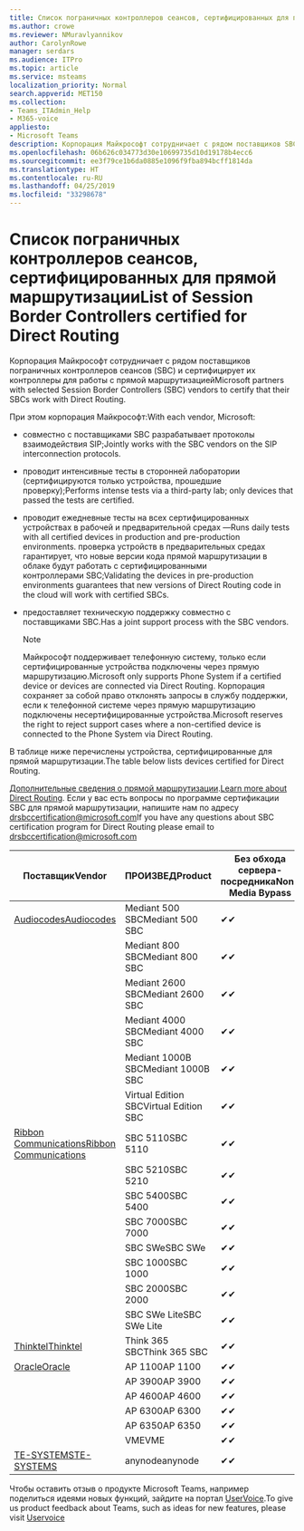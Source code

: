 ```yaml
---
title: Список пограничных контроллеров сеансов, сертифицированных для прямой маршрутизации
ms.author: crowe
ms.reviewer: NMuravlyannikov
author: CarolynRowe
manager: serdars
ms.audience: ITPro
ms.topic: article
ms.service: msteams
localization_priority: Normal
search.appverid: MET150
ms.collection:
- Teams_ITAdmin_Help
- M365-voice
appliesto:
- Microsoft Teams
description: Корпорация Майкрософт сотрудничает с рядом поставщиков SBC и сертифицирует их контроллеры для работы с прямой маршрутизацией.
ms.openlocfilehash: 06b626c034773d30e10699735d10d19178b4ecc6
ms.sourcegitcommit: ee3f79ce1b6da0885e1096f9fba894bcff1814da
ms.translationtype: HT
ms.contentlocale: ru-RU
ms.lasthandoff: 04/25/2019
ms.locfileid: "33298678"
---
```

# <a name="list-of-session-border-controllers-certified-for-direct-routing"></a><span data-ttu-id="93a9d-103">Список пограничных контроллеров сеансов, сертифицированных для прямой маршрутизации</span><span class="sxs-lookup"><span data-stu-id="93a9d-103">List of Session Border Controllers certified for Direct Routing</span></span>

<span data-ttu-id="93a9d-104">Корпорация Майкрософт сотрудничает с рядом поставщиков пограничных контроллеров сеансов (SBC) и сертифицирует их контроллеры для работы с прямой маршрутизацией</span><span class="sxs-lookup"><span data-stu-id="93a9d-104">Microsoft partners with selected Session Border Controllers (SBC) vendors to certify that their SBCs work with Direct Routing.</span></span> 

<span data-ttu-id="93a9d-105">При этом корпорация Майкрософт:</span><span class="sxs-lookup"><span data-stu-id="93a9d-105">With each vendor, Microsoft:</span></span> 

- <span data-ttu-id="93a9d-106">совместно с поставщиками SBC разрабатывает протоколы взаимодействия SIP;</span><span class="sxs-lookup"><span data-stu-id="93a9d-106">Jointly works with the SBC vendors on the SIP interconnection protocols.</span></span>
- <span data-ttu-id="93a9d-107">проводит интенсивные тесты в сторонней лаборатории (сертифицируются только устройства, прошедшие проверку);</span><span class="sxs-lookup"><span data-stu-id="93a9d-107">Performs intense tests via a third-party lab; only devices that passed the tests are certified.</span></span> 
- <span data-ttu-id="93a9d-108">проводит ежедневные тесты на всех сертифицированных устройствах в рабочей и предварительной средах —</span><span class="sxs-lookup"><span data-stu-id="93a9d-108">Runs daily tests with all certified devices in production and pre-production environments.</span></span> <span data-ttu-id="93a9d-109">проверка устройств в предварительных средах гарантирует, что новые версии кода прямой маршрутизации в облаке будут работать с сертифицированными контроллерами SBC;</span><span class="sxs-lookup"><span data-stu-id="93a9d-109">Validating the devices in pre-production environments guarantees that new versions of Direct Routing code in the cloud will work with certified SBCs.</span></span> 
- <span data-ttu-id="93a9d-110">предоставляет техническую поддержку совместно с поставщиками SBC.</span><span class="sxs-lookup"><span data-stu-id="93a9d-110">Has a joint support process with the SBC vendors.</span></span>


  > [!NOTE]
  > <span data-ttu-id="93a9d-111">Майкрософт поддерживает телефонную систему, только если сертифицированные устройства подключены через прямую маршрутизацию.</span><span class="sxs-lookup"><span data-stu-id="93a9d-111">Microsoft only supports Phone System if a certified device or devices are connected via Direct Routing.</span></span> <span data-ttu-id="93a9d-112">Корпорация сохраняет за собой право отклонять запросы в службу поддержки, если к телефонной системе через прямую маршрутизацию подключены несертифицированные устройства.</span><span class="sxs-lookup"><span data-stu-id="93a9d-112">Microsoft reserves the right to reject support cases where a non-certified device is connected to the Phone System via Direct Routing.</span></span> 

<span data-ttu-id="93a9d-113">В таблице ниже перечислены устройства, сертифицированные для прямой маршрутизации.</span><span class="sxs-lookup"><span data-stu-id="93a9d-113">The table below lists devices certified for Direct Routing.</span></span> 

<span data-ttu-id="93a9d-114">[Дополнительные сведения о прямой маршрутизации](https://aka.ms/dr).</span><span class="sxs-lookup"><span data-stu-id="93a9d-114">[Learn more about Direct Routing](https://aka.ms/dr).</span></span> <span data-ttu-id="93a9d-115">Если у вас есть вопросы по программе сертификации SBC для прямой маршрутизации, напишите нам по адресу drsbccertification@microsoft.com</span><span class="sxs-lookup"><span data-stu-id="93a9d-115">If you have any questions about SBC certification program for Direct Routing please email to drsbccertification@microsoft.com</span></span>


|                                                       <span data-ttu-id="93a9d-116">Поставщик</span><span class="sxs-lookup"><span data-stu-id="93a9d-116">Vendor</span></span>                                                        |       <span data-ttu-id="93a9d-117">ПРОИЗВЕД</span><span class="sxs-lookup"><span data-stu-id="93a9d-117">Product</span></span>       | <span data-ttu-id="93a9d-118">Без обхода сервера-посредника</span><span class="sxs-lookup"><span data-stu-id="93a9d-118">Non-Media Bypass</span></span> | <span data-ttu-id="93a9d-119">Обход сервера-посредника</span><span class="sxs-lookup"><span data-stu-id="93a9d-119">Media Bypass</span></span> | <span data-ttu-id="93a9d-120">Версия ПО</span><span class="sxs-lookup"><span data-stu-id="93a9d-120">Software Version</span></span> |
|---------------------------------------------------------------------------------------------------------------------|---------------------|------------------|--------------|------------------|
| [<span data-ttu-id="93a9d-121">Audiocodes</span><span class="sxs-lookup"><span data-stu-id="93a9d-121">Audiocodes</span></span>](https://www.audiocodes.com/solutions-products/products/products-for-microsoft-365/direct-routing-for-microsoft-teams) |   <span data-ttu-id="93a9d-122">Mediant 500 SBC</span><span class="sxs-lookup"><span data-stu-id="93a9d-122">Mediant 500 SBC</span></span>   |     <span data-ttu-id="93a9d-123">&#10004;</span><span class="sxs-lookup"><span data-stu-id="93a9d-123">&#10004;</span></span>     |   <span data-ttu-id="93a9d-124">&#10004;</span><span class="sxs-lookup"><span data-stu-id="93a9d-124">&#10004;</span></span>    |  <span data-ttu-id="93a9d-125">7.20A.250.003</span><span class="sxs-lookup"><span data-stu-id="93a9d-125">7.20A.250.003</span></span>   |
|                                                                                                                     |   <span data-ttu-id="93a9d-126">Mediant 800 SBC</span><span class="sxs-lookup"><span data-stu-id="93a9d-126">Mediant 800 SBC</span></span>   |     <span data-ttu-id="93a9d-127">&#10004;</span><span class="sxs-lookup"><span data-stu-id="93a9d-127">&#10004;</span></span>     |   <span data-ttu-id="93a9d-128">&#10004;</span><span class="sxs-lookup"><span data-stu-id="93a9d-128">&#10004;</span></span>     |  <span data-ttu-id="93a9d-129">7.20A.250.003</span><span class="sxs-lookup"><span data-stu-id="93a9d-129">7.20A.250.003</span></span>   |
|                                                                                                                     |  <span data-ttu-id="93a9d-130">Mediant 2600 SBC</span><span class="sxs-lookup"><span data-stu-id="93a9d-130">Mediant 2600 SBC</span></span>   |     <span data-ttu-id="93a9d-131">&#10004;</span><span class="sxs-lookup"><span data-stu-id="93a9d-131">&#10004;</span></span>     |   <span data-ttu-id="93a9d-132">&#10004;</span><span class="sxs-lookup"><span data-stu-id="93a9d-132">&#10004;</span></span>    |  <span data-ttu-id="93a9d-133">7.20A.250.003</span><span class="sxs-lookup"><span data-stu-id="93a9d-133">7.20A.250.003</span></span>   |
|                                                                                                                     |  <span data-ttu-id="93a9d-134">Mediant 4000 SBC</span><span class="sxs-lookup"><span data-stu-id="93a9d-134">Mediant 4000 SBC</span></span>   |     <span data-ttu-id="93a9d-135">&#10004;</span><span class="sxs-lookup"><span data-stu-id="93a9d-135">&#10004;</span></span>     |   <span data-ttu-id="93a9d-136">&#10004;</span><span class="sxs-lookup"><span data-stu-id="93a9d-136">&#10004;</span></span>     |  <span data-ttu-id="93a9d-137">7.20A.250.003</span><span class="sxs-lookup"><span data-stu-id="93a9d-137">7.20A.250.003</span></span>   |
|                                                                                                                     | <span data-ttu-id="93a9d-138">Mediant 1000B SBC</span><span class="sxs-lookup"><span data-stu-id="93a9d-138">Mediant 1000B  SBC</span></span>  |     <span data-ttu-id="93a9d-139">&#10004;</span><span class="sxs-lookup"><span data-stu-id="93a9d-139">&#10004;</span></span>     |   <span data-ttu-id="93a9d-140">&#10004;</span><span class="sxs-lookup"><span data-stu-id="93a9d-140">&#10004;</span></span>     |  <span data-ttu-id="93a9d-141">7.20A.250.003</span><span class="sxs-lookup"><span data-stu-id="93a9d-141">7.20A.250.003</span></span>   |
|                                                                                                                     | <span data-ttu-id="93a9d-142">Virtual Edition SBC</span><span class="sxs-lookup"><span data-stu-id="93a9d-142">Virtual Edition SBC</span></span> |     <span data-ttu-id="93a9d-143">&#10004;</span><span class="sxs-lookup"><span data-stu-id="93a9d-143">&#10004;</span></span>     |   <span data-ttu-id="93a9d-144">&#10004;</span><span class="sxs-lookup"><span data-stu-id="93a9d-144">&#10004;</span></span>     |  <span data-ttu-id="93a9d-145">7.20A.250.003</span><span class="sxs-lookup"><span data-stu-id="93a9d-145">7.20A.250.003</span></span>  |
|  [<span data-ttu-id="93a9d-146">Ribbon Communications</span><span class="sxs-lookup"><span data-stu-id="93a9d-146">Ribbon Communications</span></span>](https://ribboncommunications.com/solutions/enterprise-solutions/microsoft-skype-business)  |      <span data-ttu-id="93a9d-147">SBC 5110</span><span class="sxs-lookup"><span data-stu-id="93a9d-147">SBC 5110</span></span>       |     <span data-ttu-id="93a9d-148">&#10004;</span><span class="sxs-lookup"><span data-stu-id="93a9d-148">&#10004;</span></span>     |   <span data-ttu-id="93a9d-149">&#10004;</span><span class="sxs-lookup"><span data-stu-id="93a9d-149">&#10004;</span></span>    |       <span data-ttu-id="93a9d-150">V6.2</span><span class="sxs-lookup"><span data-stu-id="93a9d-150">V6.2</span></span>       |
|                                                                                                                     |      <span data-ttu-id="93a9d-151">SBC 5210</span><span class="sxs-lookup"><span data-stu-id="93a9d-151">SBC 5210</span></span>       |     <span data-ttu-id="93a9d-152">&#10004;</span><span class="sxs-lookup"><span data-stu-id="93a9d-152">&#10004;</span></span>     |  <span data-ttu-id="93a9d-153">&#10004;</span><span class="sxs-lookup"><span data-stu-id="93a9d-153">&#10004;</span></span>    |       <span data-ttu-id="93a9d-154">V6.2</span><span class="sxs-lookup"><span data-stu-id="93a9d-154">V6.2</span></span>       |
|                                                                                                                     |      <span data-ttu-id="93a9d-155">SBC 5400</span><span class="sxs-lookup"><span data-stu-id="93a9d-155">SBC 5400</span></span>       |     <span data-ttu-id="93a9d-156">&#10004;</span><span class="sxs-lookup"><span data-stu-id="93a9d-156">&#10004;</span></span>     |   <span data-ttu-id="93a9d-157">&#10004;</span><span class="sxs-lookup"><span data-stu-id="93a9d-157">&#10004;</span></span>   |       <span data-ttu-id="93a9d-158">V6.2</span><span class="sxs-lookup"><span data-stu-id="93a9d-158">V6.2</span></span>       |
|                                                                                                                     |      <span data-ttu-id="93a9d-159">SBC 7000</span><span class="sxs-lookup"><span data-stu-id="93a9d-159">SBC 7000</span></span>       |     <span data-ttu-id="93a9d-160">&#10004;</span><span class="sxs-lookup"><span data-stu-id="93a9d-160">&#10004;</span></span>     |   <span data-ttu-id="93a9d-161">&#10004;</span><span class="sxs-lookup"><span data-stu-id="93a9d-161">&#10004;</span></span>    |       <span data-ttu-id="93a9d-162">V6.2</span><span class="sxs-lookup"><span data-stu-id="93a9d-162">V6.2</span></span>       |
|                                                                                                                     |       <span data-ttu-id="93a9d-163">SBC SWe</span><span class="sxs-lookup"><span data-stu-id="93a9d-163">SBC SWe</span></span>       |     <span data-ttu-id="93a9d-164">&#10004;</span><span class="sxs-lookup"><span data-stu-id="93a9d-164">&#10004;</span></span>     |   <span data-ttu-id="93a9d-165">&#10004;</span><span class="sxs-lookup"><span data-stu-id="93a9d-165">&#10004;</span></span>   |       <span data-ttu-id="93a9d-166">V6.2</span><span class="sxs-lookup"><span data-stu-id="93a9d-166">V6.2</span></span>       |
|                                                                                                                     |      <span data-ttu-id="93a9d-167">SBC 1000</span><span class="sxs-lookup"><span data-stu-id="93a9d-167">SBC 1000</span></span>       |     <span data-ttu-id="93a9d-168">&#10004;</span><span class="sxs-lookup"><span data-stu-id="93a9d-168">&#10004;</span></span>     |   <span data-ttu-id="93a9d-169">&#10004;</span><span class="sxs-lookup"><span data-stu-id="93a9d-169">&#10004;</span></span>    |      <span data-ttu-id="93a9d-170">V8.0.1</span><span class="sxs-lookup"><span data-stu-id="93a9d-170">v8.0.1</span></span>     |
|                                                                                                                     |      <span data-ttu-id="93a9d-171">SBC 2000</span><span class="sxs-lookup"><span data-stu-id="93a9d-171">SBC 2000</span></span>       |     <span data-ttu-id="93a9d-172">&#10004;</span><span class="sxs-lookup"><span data-stu-id="93a9d-172">&#10004;</span></span>     |   <span data-ttu-id="93a9d-173">&#10004;</span><span class="sxs-lookup"><span data-stu-id="93a9d-173">&#10004;</span></span>   |     <span data-ttu-id="93a9d-174">V8.0.1</span><span class="sxs-lookup"><span data-stu-id="93a9d-174">v8.0.1</span></span>     |
|                                                                                                                     |    <span data-ttu-id="93a9d-175">SBC SWe Lite</span><span class="sxs-lookup"><span data-stu-id="93a9d-175">SBC SWe Lite</span></span>     |     <span data-ttu-id="93a9d-176">&#10004;</span><span class="sxs-lookup"><span data-stu-id="93a9d-176">&#10004;</span></span>     |  <span data-ttu-id="93a9d-177">&#10004;</span><span class="sxs-lookup"><span data-stu-id="93a9d-177">&#10004;</span></span>    |      <span data-ttu-id="93a9d-178">V8.0.1</span><span class="sxs-lookup"><span data-stu-id="93a9d-178">v8.0.1</span></span>    |
|                     [<span data-ttu-id="93a9d-179">Thinktel</span><span class="sxs-lookup"><span data-stu-id="93a9d-179">Thinktel</span></span>](https://www.thinktel.ca/services/think-365/think-365-overview/)                      |    <span data-ttu-id="93a9d-180">Think 365 SBC</span><span class="sxs-lookup"><span data-stu-id="93a9d-180">Think 365 SBC</span></span>    |     <span data-ttu-id="93a9d-181">&#10004;</span><span class="sxs-lookup"><span data-stu-id="93a9d-181">&#10004;</span></span>     |   <span data-ttu-id="93a9d-182">Pending</span><span class="sxs-lookup"><span data-stu-id="93a9d-182">Pending</span></span>    |       <span data-ttu-id="93a9d-183">V1.4</span><span class="sxs-lookup"><span data-stu-id="93a9d-183">V1.4</span></span>       |
|                     [<span data-ttu-id="93a9d-184">Oracle</span><span class="sxs-lookup"><span data-stu-id="93a9d-184">Oracle</span></span>](https://www.oracle.com/industries/communications/enterprise-session-border-controller/microsoft.html)                      |    <span data-ttu-id="93a9d-185">AP 1100</span><span class="sxs-lookup"><span data-stu-id="93a9d-185">AP 1100</span></span>      |    <span data-ttu-id="93a9d-186">&#10004;</span><span class="sxs-lookup"><span data-stu-id="93a9d-186">&#10004;</span></span>     |    <span data-ttu-id="93a9d-187">&#10004;</span><span class="sxs-lookup"><span data-stu-id="93a9d-187">&#10004;</span></span>    |   <span data-ttu-id="93a9d-188">8.3.0.0.1</span><span class="sxs-lookup"><span data-stu-id="93a9d-188">8.3.0.0.1</span></span> |
|                                                                                                                    |    <span data-ttu-id="93a9d-189">AP 3900</span><span class="sxs-lookup"><span data-stu-id="93a9d-189">AP 3900</span></span>           |    <span data-ttu-id="93a9d-190">&#10004;</span><span class="sxs-lookup"><span data-stu-id="93a9d-190">&#10004;</span></span>     |    <span data-ttu-id="93a9d-191">&#10004;</span><span class="sxs-lookup"><span data-stu-id="93a9d-191">&#10004;</span></span>   |   <span data-ttu-id="93a9d-192">8.3.0.0.1</span><span class="sxs-lookup"><span data-stu-id="93a9d-192">8.3.0.0.1</span></span>  | 
|                                                                                                                    |      <span data-ttu-id="93a9d-193">AP 4600</span><span class="sxs-lookup"><span data-stu-id="93a9d-193">AP 4600</span></span>         |    <span data-ttu-id="93a9d-194">&#10004;</span><span class="sxs-lookup"><span data-stu-id="93a9d-194">&#10004;</span></span>   |    <span data-ttu-id="93a9d-195">&#10004;</span><span class="sxs-lookup"><span data-stu-id="93a9d-195">&#10004;</span></span>     |     <span data-ttu-id="93a9d-196">8.3.0.0.1</span><span class="sxs-lookup"><span data-stu-id="93a9d-196">8.3.0.0.1</span></span>  |
|                                                                                                                    |      <span data-ttu-id="93a9d-197">AP 6300</span><span class="sxs-lookup"><span data-stu-id="93a9d-197">AP 6300</span></span>         |    <span data-ttu-id="93a9d-198">&#10004;</span><span class="sxs-lookup"><span data-stu-id="93a9d-198">&#10004;</span></span>   |    <span data-ttu-id="93a9d-199">&#10004;</span><span class="sxs-lookup"><span data-stu-id="93a9d-199">&#10004;</span></span>     |     <span data-ttu-id="93a9d-200">8.3.0.0.1</span><span class="sxs-lookup"><span data-stu-id="93a9d-200">8.3.0.0.1</span></span>  |
|                                                                                                                   |      <span data-ttu-id="93a9d-201">AP 6350</span><span class="sxs-lookup"><span data-stu-id="93a9d-201">AP 6350</span></span>           |    <span data-ttu-id="93a9d-202">&#10004;</span><span class="sxs-lookup"><span data-stu-id="93a9d-202">&#10004;</span></span>   |    <span data-ttu-id="93a9d-203">&#10004;</span><span class="sxs-lookup"><span data-stu-id="93a9d-203">&#10004;</span></span>    |     <span data-ttu-id="93a9d-204">8.3.0.0.1</span><span class="sxs-lookup"><span data-stu-id="93a9d-204">8.3.0.0.1</span></span>  |                                             
|                                                                                                                    |      <span data-ttu-id="93a9d-205">VME</span><span class="sxs-lookup"><span data-stu-id="93a9d-205">VME</span></span>           |    <span data-ttu-id="93a9d-206">&#10004;</span><span class="sxs-lookup"><span data-stu-id="93a9d-206">&#10004;</span></span>    |    <span data-ttu-id="93a9d-207">&#10004;</span><span class="sxs-lookup"><span data-stu-id="93a9d-207">&#10004;</span></span>    |     <span data-ttu-id="93a9d-208">8.3.0.0.1</span><span class="sxs-lookup"><span data-stu-id="93a9d-208">8.3.0.0.1</span></span>   |
|                     [<span data-ttu-id="93a9d-209">TE-SYSTEMS</span><span class="sxs-lookup"><span data-stu-id="93a9d-209">TE-SYSTEMS</span></span>](https://www.anynode.de/anynode-and-microsoft-teams/)                               |     <span data-ttu-id="93a9d-210">anynode</span><span class="sxs-lookup"><span data-stu-id="93a9d-210">anynode</span></span>         |     <span data-ttu-id="93a9d-211">&#10004;</span><span class="sxs-lookup"><span data-stu-id="93a9d-211">&#10004;</span></span>   |  <span data-ttu-id="93a9d-212">&#10004;</span><span class="sxs-lookup"><span data-stu-id="93a9d-212">&#10004;</span></span>   |      <span data-ttu-id="93a9d-213">V3.16.2</span><span class="sxs-lookup"><span data-stu-id="93a9d-213">v3.16.2</span></span>      |

<span data-ttu-id="93a9d-214">Чтобы оставить отзыв о продукте Microsoft Teams, например поделиться идеями новых функций, зайдите на портал [UserVoice](https://microsoftteams.uservoice.com).</span><span class="sxs-lookup"><span data-stu-id="93a9d-214">To give us product feedback about Teams, such as ideas for new features, please visit [Uservoice](https://microsoftteams.uservoice.com)</span></span>
